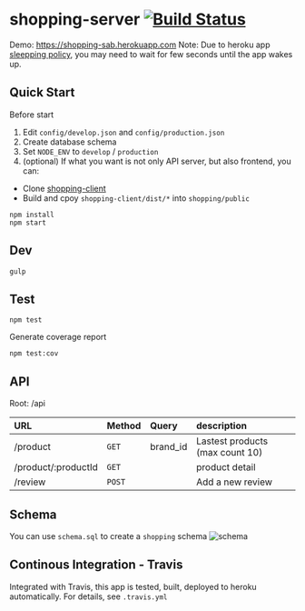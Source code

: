 # shopping-server [![Build Status](https://travis-ci.org/sabrinaluo/shopping.svg?branch=master)](https://travis-ci.org/sabrinaluo/shopping)
Demo: https://shopping-sab.herokuapp.com
Note: Due to heroku app [sleepping policy](https://blog.heroku.com/archives/2013/6/20/app_sleeping_on_heroku), you may need to wait for few seconds until the app wakes up.

## Quick Start
Before start
1. Edit `config/develop.json` and `config/production.json`
2. Create database schema
3. Set `NODE_ENV` to `develop` / `production`
4. (optional) If what you want is not only API server, but also frontend, you can:
  - Clone [shopping-client](https://github.com/sabrinaluo/shopping-client)
  - Build and cpoy `shopping-client/dist/*` into `shopping/public`

```
npm install
npm start
```

## Dev
```
gulp
```

## Test
```
npm test
```
Generate coverage report
```
npm test:cov
```

## API
Root: /api

|URL|Method|Query|description|
|:--|:--|:--|:--|
|/product|`GET`|brand_id|Lastest products (max count 10)|
|/product/:productId|`GET`||product detail|
|/review|`POST`||Add a new review|

## Schema
You can use `schema.sql` to create a `shopping` schema
![schema](https://cloud.githubusercontent.com/assets/5300359/15782805/36f17be4-29de-11e6-9e17-ac267343aa7f.png)

## Continous Integration - Travis
Integrated with Travis, this app is tested, built, deployed to heroku automatically.
For details, see `.travis.yml`
